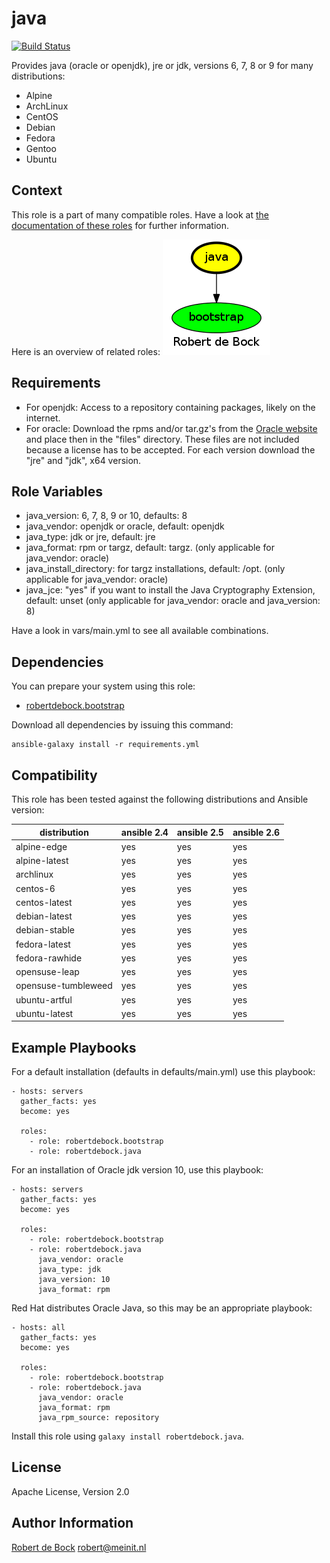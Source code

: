 java
=========

[![Build Status](https://travis-ci.org/robertdebock/ansible-role-java.svg?branch=master)](https://travis-ci.org/robertdebock/ansible-role-java)

Provides java (oracle or openjdk), jre or jdk, versions 6, 7, 8 or 9 for many distributions:
- Alpine
- ArchLinux
- CentOS
- Debian
- Fedora
- Gentoo
- Ubuntu

Context
--------
This role is a part of many compatible roles. Have a look at [the documentation of these roles](https://robertdebock.nl/) for further information.

Here is an overview of related roles:
![dependencies](https://raw.githubusercontent.com/robertdebock/drawings/artifacts/java.png "Dependency")

Requirements
------------

- For openjdk: Access to a repository containing packages, likely on the internet.
- For oracle: Download the rpms and/or tar.gz's from the [Oracle website](http://www.oracle.com/technetwork/java/javase/downloads/index.html) and place then in the "files" directory. These files are not included because a license has to be accepted. For each version download the "jre" and "jdk", x64 version.

Role Variables
--------------

- java_version: 6, 7, 8, 9 or 10, defaults: 8
- java_vendor: openjdk or oracle, default: openjdk
- java_type: jdk or jre, default: jre
- java_format: rpm or targz, default: targz. (only applicable for java_vendor: oracle)
- java_install_directory: for targz installations, default: /opt. (only applicable for java_vendor: oracle)
- java_jce: "yes" if you want to install the Java Cryptography Extension, default: unset (only applicable for java_vendor: oracle and java_version: 8)

Have a look in vars/main.yml to see all available combinations.

Dependencies
------------

You can prepare your system using this role:

- [robertdebock.bootstrap](https://travis-ci.org/robertdebock/ansible-role-bootstrap)

Download all dependencies by issuing this command:
```
ansible-galaxy install -r requirements.yml
```

Compatibility
-------------

This role has been tested against the following distributions and Ansible version:

|distribution|ansible 2.4|ansible 2.5|ansible 2.6|
|------------|-----------|-----------|-----------|
|alpine-edge|yes|yes|yes|
|alpine-latest|yes|yes|yes|
|archlinux|yes|yes|yes|
|centos-6|yes|yes|yes|
|centos-latest|yes|yes|yes|
|debian-latest|yes|yes|yes|
|debian-stable|yes|yes|yes|
|fedora-latest|yes|yes|yes|
|fedora-rawhide|yes|yes|yes|
|opensuse-leap|yes|yes|yes|
|opensuse-tumbleweed|yes|yes|yes|
|ubuntu-artful|yes|yes|yes|
|ubuntu-latest|yes|yes|yes|

Example Playbooks
----------------

For a default installation (defaults in defaults/main.yml) use this playbook:
```
- hosts: servers
  gather_facts: yes
  become: yes

  roles:
    - role: robertdebock.bootstrap
    - role: robertdebock.java
```

For an installation of Oracle jdk version 10, use this playbook:
```
- hosts: servers
  gather_facts: yes
  become: yes

  roles:
    - role: robertdebock.bootstrap
    - role: robertdebock.java
      java_vendor: oracle
      java_type: jdk
      java_version: 10
      java_format: rpm
```

Red Hat distributes Oracle Java, so this may be an appropriate playbook:
```
- hosts: all
  gather_facts: yes
  become: yes

  roles:
    - role: robertdebock.bootstrap
    - role: robertdebock.java
      java_vendor: oracle
      java_format: rpm
      java_rpm_source: repository
```

Install this role using `galaxy install robertdebock.java`.

License
-------

Apache License, Version 2.0

Author Information
------------------

[Robert de Bock](https://robertdebock.nl/) <robert@meinit.nl>
